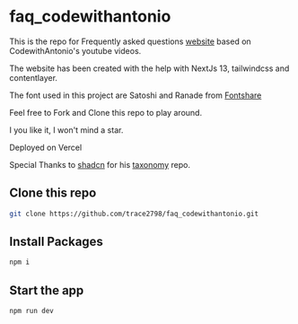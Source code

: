 # faq_codewithantonio

This is the repo for Frequently asked questions [website](https://faq-codewithantonio.vercel.app/) based on CodewithAntonio's youtube videos.

The website has been created with the help with NextJs 13, tailwindcss and contentlayer.

The font used in this project are Satoshi and Ranade from [Fontshare](https://www.fontshare.com/)

Feel free to Fork and Clone this repo to play around. 

I you like it, I won't mind a star.

Deployed on Vercel

Special Thanks to [shadcn](https://github.com/shadcn) for his [taxonomy](https://github.com/shadcn/taxonomy) repo.

## Clone this repo

```bash
git clone https://github.com/trace2798/faq_codewithantonio.git
```

## Install Packages

```bash
npm i
```

## Start the app
```bash
npm run dev
```
